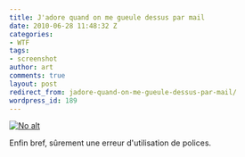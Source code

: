 ```yaml
---
title: J'adore quand on me gueule dessus par mail
date: 2010-06-28 11:48:32 Z
categories:
- WTF
tags:
- screenshot
author: art
comments: true
layout: post
redirect_from: jadore-quand-on-me-gueule-dessus-par-mail/
wordpress_id: 189
---
```


<a href="https://static.irz.fr/2010/06/gueule.png"><img alt="No alt" data-src="https://static.irz.fr/2010/06/gueule-1024x598.png" src="https://static.irz.fr/thumb.php?size=<100&crop=0&src=https://static.irz.fr/2010/06/gueule-1024x598.png" /></a>

Enfin bref, sûrement une erreur d'utilisation de polices. 
